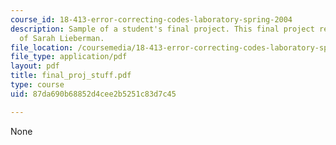 ```yaml
---
course_id: 18-413-error-correcting-codes-laboratory-spring-2004
description: Sample of a student's final project. This final project report courtesy
  of Sarah Lieberman.
file_location: /coursemedia/18-413-error-correcting-codes-laboratory-spring-2004/87da690b68852d4cee2b5251c83d7c45_final_proj_stuff.pdf
file_type: application/pdf
layout: pdf
title: final_proj_stuff.pdf
type: course
uid: 87da690b68852d4cee2b5251c83d7c45

---
```

None